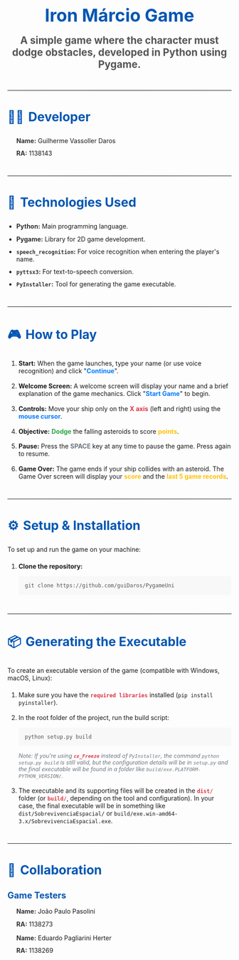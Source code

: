 <h1 style="font-size: 2.8em; text-align: center; color: #0056b3; margin-bottom: 0.5em;">Iron Márcio Game</h1>
<h2 style="font-size: 1.6em; text-align: center; color: #555; margin-top: 0.5em; margin-bottom: 2em;">A simple game where the character must dodge obstacles, developed in Python using Pygame.</h2>

<hr style="border: 0; height: 1px; background-image: linear-gradient(to right, rgba(0, 0, 0, 0), rgba(0, 0, 0, 0.75), rgba(0, 0, 0, 0)); margin: 3em 0;">

<h2 style="font-size: 2em; color: #0056b3; margin-bottom: 1em;"><span style="margin-right: 10px;">👨‍💻</span>Developer</h2>
<ul style="list-style-type: none; padding-left: 20px;">
    <li style="margin-bottom: 0.8em;"><strong style="color: #333;">Name:</strong> Guilherme Vassoller Daros</li>
    <li style="margin-bottom: 0.8em;"><strong style="color: #333;">RA:</strong> 1138143</li>
</ul>

<hr style="border: 0; height: 1px; background-image: linear-gradient(to right, rgba(0, 0, 0, 0), rgba(0, 0, 0, 0.75), rgba(0, 0, 0, 0)); margin: 3em 0;">

<h2 style="font-size: 2em; color: #0056b3; margin-bottom: 1em;"><span style="margin-right: 10px;">🚀</span>Technologies Used</h2>
<ul style="padding-left: 20px;">
    <li style="margin-bottom: 0.8em;"><strong style="color: #333;">Python:</strong> Main programming language.</li>
    <li style="margin-bottom: 0.8em;"><strong style="color: #333;">Pygame:</strong> Library for 2D game development.</li>
    <li style="margin-bottom: 0.8em;"><strong style="color: #333;"><code>speech_recognition</code>:</strong> For voice recognition when entering the player's name.</li>
    <li style="margin-bottom: 0.8em;"><strong style="color: #333;"><code>pyttsx3</code>:</strong> For text-to-speech conversion.</li>
    <li style="margin-bottom: 0.8em;"><strong style="color: #333;"><code>PyInstaller</code>:</strong> Tool for generating the game executable.</li>
</ul>

<hr style="border: 0; height: 1px; background-image: linear-gradient(to right, rgba(0, 0, 0, 0), rgba(0, 0, 0, 0.75), rgba(0, 0, 0, 0)); margin: 3em 0;">

<h2 style="font-size: 2em; color: #0056b3; margin-bottom: 1em;"><span style="margin-right: 10px;">🎮</span>How to Play</h2>
<ol style="padding-left: 25px;">
    <li style="margin-bottom: 1.2em;"><strong>Start:</strong> When the game launches, type your name (or use voice recognition) and click "<strong style="color: #007bff;">Continue</strong>".</li>
    <li style="margin-bottom: 1.2em;"><strong>Welcome Screen:</strong> A welcome screen will display your name and a brief explanation of the game mechanics. Click "<strong style="color: #007bff;">Start Game</strong>" to begin.</li>
    <li style="margin-bottom: 1.2em;"><strong>Controls:</strong> Move your ship only on the <strong style="color: #dc3545;">X axis</strong> (left and right) using the <strong style="color: #007bff;">mouse cursor</strong>.</li>
    <li style="margin-bottom: 1.2em;"><strong>Objective:</strong> <strong style="color: #28a745;">Dodge</strong> the falling asteroids to score <strong style="color: #ffc107;">points</strong>.</li>
    <li style="margin-bottom: 1.2em;"><strong>Pause:</strong> Press the <strong style="color: #6c757d;">SPACE</strong> key at any time to pause the game. Press again to resume.</li>
    <li style="margin-bottom: 1.2em;"><strong>Game Over:</strong> The game ends if your ship collides with an asteroid. The Game Over screen will display your <strong style="color: #ffc107;">score</strong> and the <strong style="color: #ffc107;">last 5 game records</strong>.</li>
</ol>

<hr style="border: 0; height: 1px; background-image: linear-gradient(to right, rgba(0, 0, 0, 0), rgba(0, 0, 0, 0.75), rgba(0, 0, 0, 0)); margin: 3em 0;">

<h2 style="font-size: 2em; color: #0056b3; margin-bottom: 1em;"><span style="margin-right: 10px;">⚙️</span>Setup & Installation</h2>
<p style="margin-bottom: 1.5em;">To set up and run the game on your machine:</p>
<ol style="padding-left: 25px;">
    <li style="margin-bottom: 1.2em;"><strong>Clone the repository:</strong>
        <pre style="background-color: #f8f8f8; padding: 1em; border-radius: 5px; overflow-x: auto; color: #555;"><code>git clone https://github.com/guiDaros/PygameUni</code></pre>
    </li>
</ol>

<hr style="border: 0; height: 1px; background-image: linear-gradient(to right, rgba(0, 0, 0, 0), rgba(0, 0, 0, 0.75), rgba(0, 0, 0, 0)); margin: 3em 0;">

<h2 style="font-size: 2em; color: #0056b3; margin-bottom: 1em;"><span style="margin-right: 10px;">📦</span>Generating the Executable</h2>
<p style="margin-bottom: 1.5em;">To create an executable version of the game (compatible with Windows, macOS, Linux):</p>
<ol style="padding-left: 25px;">
    <li style="margin-bottom: 1.2em;">Make sure you have the <strong style="color: #dc3545;"><code>required libraries</code></strong> installed (<code>pip install pyinstaller</code>).</li>
    <li style="margin-bottom: 1.2em;">In the root folder of the project, run the build script:
        <pre style="background-color: #f8f8f8; padding: 1em; border-radius: 5px; overflow-x: auto; color: #555;"><code>python setup.py build</code></pre>
        <p style="font-size: 0.9em; font-style: italic; color: #6c757d; margin-top: 0.8em;">Note: If you're using <strong style="color: #dc3545;"><code>cx_Freeze</code></strong> instead of <code>PyInstaller</code>, the command <code>python setup.py build</code> is still valid, but the configuration details will be in <code>setup.py</code> and the final executable will be found in a folder like <code>build/exe.PLATFORM-PYTHON_VERSION/</code>.</p>
    </li>
    <li style="margin-bottom: 1.2em;">The executable and its supporting files will be created in the <strong style="color: #dc3545;"><code>dist/</code></strong> folder (or <strong style="color: #dc3545;"><code>build/</code></strong>, depending on the tool and configuration). In your case, the final executable will be in something like <code>dist/SobrevivenciaEspacial/</code> or <code>build/exe.win-amd64-3.x/SobrevivenciaEspacial.exe</code>.</li>
</ol>

<hr style="border: 0; height: 1px; background-image: linear-gradient(to right, rgba(0, 0, 0, 0), rgba(0, 0, 0, 0.75), rgba(0, 0, 0, 0)); margin: 3em 0;">

<h2 style="font-size: 2em; color: #0056b3; margin-bottom: 1em;"><span style="margin-right: 10px;">🤝</span>Collaboration</h2>
<h3 style="font-size: 1.4em; color: #0056b3; margin-bottom: 0.8em;">Game Testers</h3>
<ul style="list-style-type: none; padding-left: 20px;">
    <li style="margin-bottom: 0.8em;"><strong style="color: #333;">Name:</strong> João Paulo Pasolini</li>
    <li style="margin-bottom: 0.8em;"><strong style="color: #333;">RA:</strong> 1138273</li>
</ul>

<ul style="list-style-type: none; padding-left: 20px;">
    <li style="margin-bottom: 0.8em;"><strong style="color: #333;">Name:</strong> Eduardo Pagliarini Herter</li>
    <li style="margin-bottom: 0.8em;"><strong style="color: #333;">RA:</strong> 1138269</li>
</ul>
